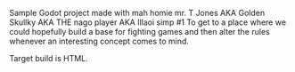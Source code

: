 Sample Godot project made with mah homie mr. T Jones AKA Golden Skullky AKA THE nago player AKA Illaoi simp #1
To get to a place where we could hopefully build a base for fighting games and then alter the rules whenever
an interesting concept comes to mind.

Target build is HTML. 